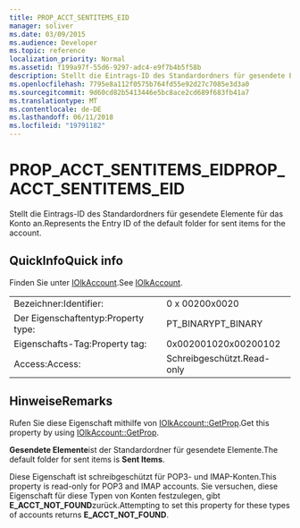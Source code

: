 ```yaml
---
title: PROP_ACCT_SENTITEMS_EID
manager: soliver
ms.date: 03/09/2015
ms.audience: Developer
ms.topic: reference
localization_priority: Normal
ms.assetid: f199a97f-55d6-9297-adc4-e9f7b4b5f58b
description: Stellt die Eintrags-ID des Standardordners für gesendete Elemente für das Konto an.
ms.openlocfilehash: 7795e8a112f0575b764fd55e92d27c7085e3d3a0
ms.sourcegitcommit: 9d60cd82b5413446e5bc8ace2cd689f683fb41a7
ms.translationtype: MT
ms.contentlocale: de-DE
ms.lasthandoff: 06/11/2018
ms.locfileid: "19791182"
---
```

# <a name="propacctsentitemseid"></a><span data-ttu-id="82b38-103">PROP_ACCT_SENTITEMS_EID</span><span class="sxs-lookup"><span data-stu-id="82b38-103">PROP_ACCT_SENTITEMS_EID</span></span>

<span data-ttu-id="82b38-104">Stellt die Eintrags-ID des Standardordners für gesendete Elemente für das Konto an.</span><span class="sxs-lookup"><span data-stu-id="82b38-104">Represents the Entry ID of the default folder for sent items for the account.</span></span> 
  
## <a name="quick-info"></a><span data-ttu-id="82b38-105">QuickInfo</span><span class="sxs-lookup"><span data-stu-id="82b38-105">Quick info</span></span>

<span data-ttu-id="82b38-106">Finden Sie unter [IOlkAccount](iolkaccount.md).</span><span class="sxs-lookup"><span data-stu-id="82b38-106">See [IOlkAccount](iolkaccount.md).</span></span>
  
|||
|:-----|:-----|
|<span data-ttu-id="82b38-107">Bezeichner:</span><span class="sxs-lookup"><span data-stu-id="82b38-107">Identifier:</span></span>  <br/> |<span data-ttu-id="82b38-108">0 x 0020</span><span class="sxs-lookup"><span data-stu-id="82b38-108">0x0020</span></span>  <br/> |
|<span data-ttu-id="82b38-109">Der Eigenschaftentyp:</span><span class="sxs-lookup"><span data-stu-id="82b38-109">Property type:</span></span>  <br/> |<span data-ttu-id="82b38-110">PT_BINARY</span><span class="sxs-lookup"><span data-stu-id="82b38-110">PT_BINARY</span></span>  <br/> |
|<span data-ttu-id="82b38-111">Eigenschafts-Tag:</span><span class="sxs-lookup"><span data-stu-id="82b38-111">Property tag:</span></span>  <br/> |<span data-ttu-id="82b38-112">0x00200102</span><span class="sxs-lookup"><span data-stu-id="82b38-112">0x00200102</span></span>  <br/> |
|<span data-ttu-id="82b38-113">Access:</span><span class="sxs-lookup"><span data-stu-id="82b38-113">Access:</span></span>  <br/> |<span data-ttu-id="82b38-114">Schreibgeschützt.</span><span class="sxs-lookup"><span data-stu-id="82b38-114">Read-only</span></span>  <br/> |
   
## <a name="remarks"></a><span data-ttu-id="82b38-115">Hinweise</span><span class="sxs-lookup"><span data-stu-id="82b38-115">Remarks</span></span>

<span data-ttu-id="82b38-116">Rufen Sie diese Eigenschaft mithilfe von [IOlkAccount::GetProp](iolkaccount-getprop.md).</span><span class="sxs-lookup"><span data-stu-id="82b38-116">Get this property by using [IOlkAccount::GetProp](iolkaccount-getprop.md).</span></span>
  
<span data-ttu-id="82b38-117">**Gesendete Elemente**ist der Standardordner für gesendete Elemente.</span><span class="sxs-lookup"><span data-stu-id="82b38-117">The default folder for sent items is **Sent Items**.</span></span>
  
<span data-ttu-id="82b38-118">Diese Eigenschaft ist schreibgeschützt für POP3- und IMAP-Konten.</span><span class="sxs-lookup"><span data-stu-id="82b38-118">This property is read-only for POP3 and IMAP accounts.</span></span> <span data-ttu-id="82b38-119">Sie versuchen, diese Eigenschaft für diese Typen von Konten festzulegen, gibt **E_ACCT_NOT_FOUND**zurück.</span><span class="sxs-lookup"><span data-stu-id="82b38-119">Attempting to set this property for these types of accounts returns **E_ACCT_NOT_FOUND**.</span></span> 
  


